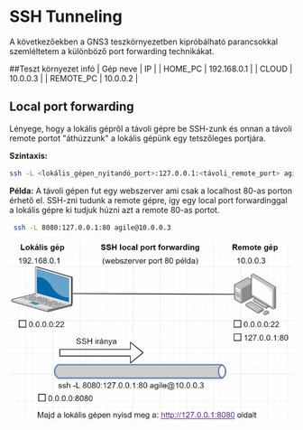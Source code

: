 # SSH Tunneling
A következőekben a GNS3 teszkörnyezetben kipróbálható parancsokkal
szemléltetem a különböző port forwarding technikákat.

##Teszt környezet infó
| Gép neve | IP |
| HOME_PC | 192.168.0.1 |
| CLOUD | 10.0.0.3 |
| REMOTE_PC | 10.0.0.2 |



## Local port forwarding
Lényege, hogy a lokális gépről a távoli gépre be SSH-zunk és onnan a távoli remote portot 
"áthúzzunk" a lokális gépünk egy tetszőleges portjára.

**Szintaxis:**
```sh
ssh -L <lokális_gépen_nyitandó_port>:127.0.0.1:<távoli_remote_port> agile@REMOTE_IP
```

**Példa:**
A távoli gépen fut egy webszerver ami csak a localhost 80-as porton érhető el. 
SSH-zni tudunk a remote gépre, így egy local port forwardinggal a lokális gépre ki tudjuk húzni azt a
remote 80-as portot.

```sh
 ssh -L 8080:127.0.0.1:80 agile@10.0.0.3
```

![Local port forwarding webszerver](./images/local-port-forwarding-webserver.PNG)
